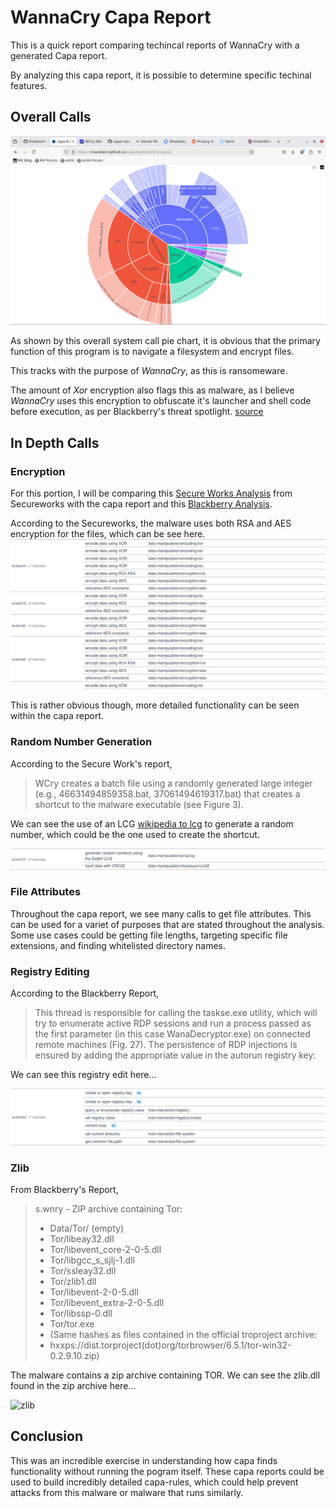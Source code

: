 # WannaCry Capa Report

This is a quick report comparing  techincal reports of WannaCry with a generated Capa report.

By analyzing this capa report, it is possible to determine specific techinal features. 

## Overall Calls

![Call Pie Chart](img/pie.png)

As shown by this overall system call pie chart, it is obvious that the primary function of this program
is to navigate a filesystem and encrypt files. 

This tracks with the purpose of *WannaCry*, as this is ransomeware. 

The amount of *Xor* encryption also flags this as malware, as I believe *WannaCry* uses this encryption to obfuscate it's launcher and shell code before execution, as per Blackberry's threat spotlight. [source](https://blogs.blackberry.com/en/2017/06/threat-spotlight-inside-the-wannacry-attack)


## In Depth Calls

### Encryption

For this portion, I will be comparing this [Secure Works Analysis](https://www.secureworks.com/research/wcry-ransomware-analysis) from Secureworks with the capa report and this [Blackberry Analysis](https://blogs.blackberry.com/en/2017/06/threat-spotlight-inside-the-wannacry-attack).

According to the Secureworks, the malware uses both RSA and AES encryption for the files, which can be see here.
![encryption](img/encryption.png)

This is rather obvious though, more detailed functionality can be seen within the capa report.

### Random Number Generation
According to the Secure Work's report, 

>WCry creates a batch file using a randomly generated large integer (e.g., 46631494859358.bat, 37061494619317.bat) that creates a shortcut to the malware executable (see Figure 3).

We can see the use of an LCG [wikipedia to lcg](https://en.wikipedia.org/wiki/Linear_congruential_generator) to generate a random number, which could be the one used to create the shortcut.

![rng](img/rng.png)

### File Attributes

Throughout the capa report, we see many calls to get file attributes. This can be used for a variet of purposes that are stated throughout the analysis. Some use cases could be getting file lengths, targeting specific file extensions, and finding whitelisted directory names.

### Registry Editing

According to the Blackberry Report,
> This thread is responsible for calling the taskse.exe utility, which will try to enumerate active RDP sessions and run a process passed as the first parameter (in this case WanaDecryptor.exe) on connected remote machines (Fig. 27). The persistence of RDP injections is ensured by adding the appropriate value in the autorun registry key:

We can see this registry edit here...

![reg](img/reg.png)


###  Zlib

From Blackberry's Report,

>  s.wnry - ZIP archive containing Tor:
>-  Data/Tor/ (empty)
>-  Tor/libeay32.dll
>-  Tor/libevent_core-2-0-5.dll
>-  Tor/libgcc_s_sjlj-1.dll
>-  Tor/ssleay32.dll
>-  Tor/zlib1.dll
>-  Tor/libevent-2-0-5.dll
>-  Tor/libevent_extra-2-0-5.dll
>-  Tor/libssp-0.dll
>-  Tor/tor.exe
>-  (Same hashes as files contained in the official troproject archive:
>-  hxxps://dist.torproject(dot)org/torbrowser/6.5.1/tor-win32-0.2.9.10.zip)

The malware contains a zip archive containing TOR. We can see the zlib.dll found in the zip archive here...

![zlib](zlib.png)




## Conclusion
This was an incredible exercise in understanding how capa finds functionality without running the pogram itself. These capa reports could be used to build incredibly detailed capa-rules, which could help prevent attacks from this malware or malware that runs similarly. 














